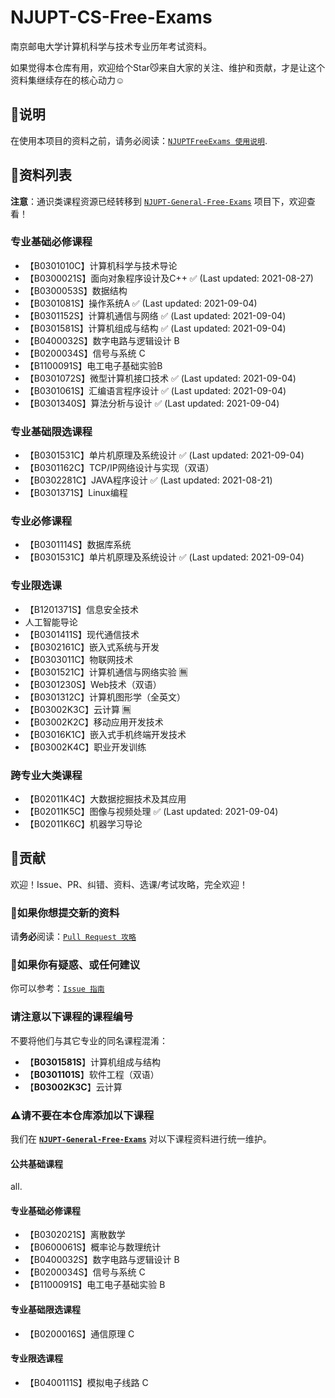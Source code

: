 # NJUPT-CS-Free-Exams

南京邮电大学计算机科学与技术专业历年考试资料。

如果觉得本仓库有用，欢迎给个Star😼来自大家的关注、维护和贡献，才是让这个资料集继续存在的核心动力☺️

## 📍说明

在使用本项目的资料之前，请务必阅读：[`NJUPTFreeExams 使用说明`](https://njuptfreeexams.github.io/UserGuide.html).

## 📃资料列表

**注意**：通识类课程资源已经转移到 [`NJUPT-General-Free-Exams`](https://github.com/NJUPTFreeExams/NJUPT-General-Free-Exams) 项目下，欢迎查看！

### 专业基础必修课程

- 【B0301010C】计算机科学与技术导论
- 【B0300021S】面向对象程序设计及C++ ✅ (Last updated: 2021-08-27)
- 【B0300053S】数据结构
- 【B0301081S】操作系统A ✅ (Last updated: 2021-09-04)
- 【B0301152S】计算机通信与网络 ✅ (Last updated: 2021-09-04)
- 【B0301581S】计算机组成与结构 ✅ (Last updated: 2021-09-04)
- 【B0400032S】数字电路与逻辑设计 B
- 【B0200034S】信号与系统 C
- 【B1100091S】电工电子基础实验B
- 【B0301072S】微型计算机接口技术 ✅ (Last updated: 2021-09-04)
- 【B0301061S】汇编语言程序设计 ✅ (Last updated: 2021-09-04)
- 【B0301340S】算法分析与设计 ✅ (Last updated: 2021-09-04)

### 专业基础限选课程

- 【B0301531C】单片机原理及系统设计 ✅ (Last updated: 2021-09-04)
- 【B0301162C】TCP/IP网络设计与实现（双语）
- 【B0302281C】JAVA程序设计 ✅ (Last updated: 2021-08-21)
- 【B0301371S】Linux编程

### 专业必修课程

- 【B0301114S】数据库系统
- 【B0301531C】单片机原理及系统设计 ✅ (Last updated: 2021-09-04)

### 专业限选课

- 【B1201371S】信息安全技术
- 人工智能导论
- 【B0301411S】现代通信技术
- 【B0302161C】嵌入式系统与开发
- 【B0303011C】物联网技术
- 【B0301521C】计算机通信与网络实验 🈚
- 【B0301230S】Web技术（双语）
- 【B0301312C】计算机图形学（全英文）
- 【B03002K3C】云计算 🈚
- 【B03002K2C】移动应用开发技术
- 【B03016K1C】嵌入式手机终端开发技术
- 【B03002K4C】职业开发训练

### 跨专业大类课程

- 【B02011K4C】大数据挖掘技术及其应用
- 【B02011K5C】图像与视频处理 ✅ (Last updated: 2021-09-04)
- 【B02011K6C】机器学习导论

## 🥇贡献

欢迎！Issue、PR、纠错、资料、选课/考试攻略，完全欢迎！

### 📌如果你想提交新的资料

请**务必**阅读：[`Pull Request 攻略`](https://njuptfreeexams.github.io/UploadGuide.html)

### 📌如果你有疑惑、或任何建议

你可以参考：[`Issue 指南`](https://njuptfreeexams.github.io/IssueGuide.html)

### 请注意以下课程的课程编号

不要将他们与其它专业的同名课程混淆：

- 【**B0301581S**】计算机组成与结构
- 【**B0301101S**】软件工程（双语）
- 【**B03002K3C**】云计算

### ⚠请不要在本仓库添加以下课程

我们在 **[`NJUPT-General-Free-Exams`](https://github.com/NJUPTFreeExams/NJUPT-General-Free-Exams)** 对以下课程资料进行统一维护。

#### 公共基础课程

all.

#### 专业基础必修课程

- 【B0302021S】离散数学
- 【B0600061S】概率论与数理统计
- 【B0400032S】数字电路与逻辑设计 B
- 【B0200034S】信号与系统 C
- 【B1100091S】电工电子基础实验 B

#### 专业基础限选课程

- 【B0200016S】通信原理 C

#### 专业限选课程

- 【B0400111S】模拟电子线路 C
